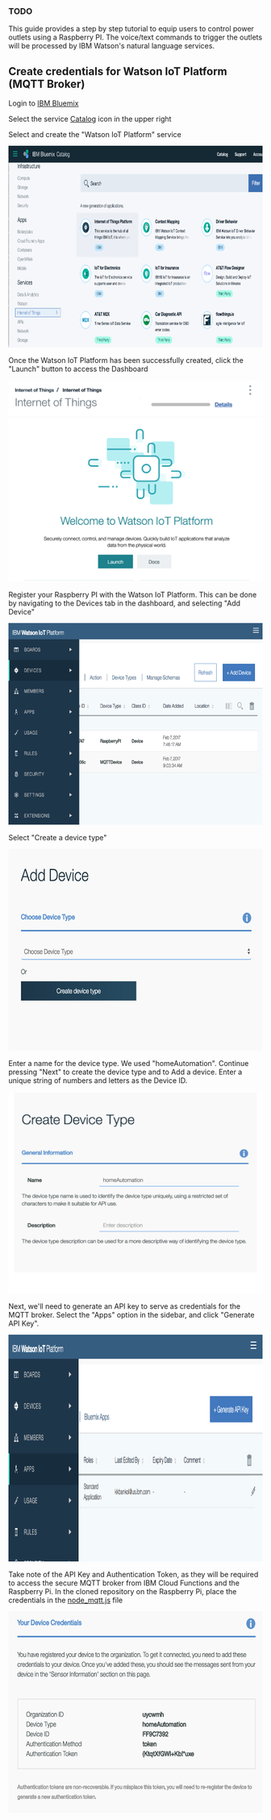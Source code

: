 ### TODO
This guide provides a step by step tutorial to equip users to control power outlets using a Raspberry PI. The voice/text commands to trigger the outlets will be processed by IBM Watson's natural language services.

## Create credentials for Watson IoT Platform (MQTT Broker)
Login to [IBM Bluemix](https://console.ng.bluemix.net)

Select the service [Catalog](https://console.ng.bluemix.net/catalog/) icon in the upper right

Select and create the "Watson IoT Platform" service

<p align="center">
<img src="../images/watsoniotimage.png" data-canonical-src="../images/watsoniotimage.png" width="600" height="400" style="margin-left: auto; margin-right: auto;" />
</p>

Once the Watson IoT Platform has been successfully created, click the "Launch" button to access the Dashboard

<p align="center">
<img src="../images/iotwelcome.png" data-canonical-src="../images/iotwelcome.png" width="600" height="400" style="margin-left: auto; margin-right: auto;" />
</p>

Register your Raspberry PI with the Watson IoT Platform. This can be done by navigating to the Devices tab in the dashboard, and selecting "Add Device"

<p align="center">
<img src="../images/adddevice_menu.png" data-canonical-src="../images/adddevice_menu.png" width="600" height="400" style="margin-left: auto; margin-right: auto;" />
</p>

Select "Create a device type"

<p align="center">
<img src="../images/adddevice.png" data-canonical-src="../images/adddevice.png" width="600" height="400" style="margin-left: auto; margin-right: auto;" />
</p>

Enter a name for the device type. We used "homeAutomation". Continue pressing "Next" to create the device type and to Add a device. Enter a unique string of numbers and letters as the Device ID.

<p align="center">
<img src="../images/createdevicetype.png" data-canonical-src="../images/createdevicetype.png" width="600" height="400" style="margin-left: auto; margin-right: auto;" />
</p>

Next, we'll need to generate an API key to serve as credentials for the MQTT broker. Select the "Apps" option in the sidebar, and click "Generate API Key".

<p align="center">
<img src="../images/generateapikey_menu.png" data-canonical-src="../images/generateapikey_menu.png" width="650" height="450" style="margin-left: auto; margin-right: auto;" />
</p>


Take note of the API Key and Authentication Token, as they will be required to access the secure MQTT broker from IBM Cloud Functions and the Raspberry Pi. In the cloned repository on the Raspberry Pi, place the credentials in the [node_mqtt.js](node_mqtt.js) file

<p align="center">
<img src="../images/devicecreds.png" data-canonical-src="../images/devicecreds.png" width="600" height="400" style="margin-left: auto; margin-right: auto;" />
</p>

<!-- ![](https://www.ibm.com/developerworks/cloud/library/cl-mqtt-bluemix-iot-node-red-app/image004.jpg)

![](https://www.ibm.com/developerworks/cloud/library/cl-mqtt-bluemix-iot-node-red-app/image005.jpg)

Next, create an api key. This key will be used to authenticate to the MQTT broker provided by the Watson IoT platform. This can be done by navigating to the API Keys tab, and selecting "New API Key"

![](https://www.ibm.com/developerworks/cloud/library/cl-mqtt-bluemix-iot-node-red-app/image006.jpg)

Be sure to take note of the resulting apikey/token, as it will only be shown in the dashboard once

![](https://www.ibm.com/developerworks/cloud/library/cl-mqtt-bluemix-iot-node-red-app/image007.jpg)


[Device Registration Steps](https://www.ibm.com/developerworks/cloud/library/cl-mqtt-bluemix-iot-node-red-app/)

Credit:
https://www.ibm.com/developerworks/en/cloud/library/cl-mqtt-bluemix-iot-node-red-app/index.html -->
<!-- TODO, find and mention source for steps -->

<!--
## Install Raspberry Pi dependencies
Login to Raspberry PI and install prerequisites for wiringPi library. This library allows a user to monitor and control the Raspberry Pi's GPIO pins.
```
sudo apt-get update
sudo apt-get install git-core
git clone git://git.drogon.net/wiringPi
cd wiringPi
git pull origin
# Ensure wiringPi library is installed by running the following command. (https://projects.drogon.net/raspberry-pi/wiringpi/the-gpio-utility/)
gpio readall  
```
Install 433Utils, which will call the wiringPi library to transmit and receive messages via the 433MHz frequency
```
git clone git://github.com/ninjablocks/433Utils.git
cd 433Utils/RPi_utils
make   
```
Arrange the transmitter, receiver, and breakout board into breadboard to complete the following circuit https://wi-images.condecdn.net/image/PxqdnRzYBzq/crop/810
Now we will determine which RF codes correspond with the Etekcity outlets. This can be done by simply running
```
sudo /var/www/rfoutlet/RFSniffer
```
Press the button on the Etekcity remote that corresponds with the outlet you'd like to control, if the receiver is wired correctly, you should see the following output.
```
pi@raspberrypi:~ $ sudo /var/www/rfoutlet/RFSniffer
Received 5527308
Received pulse 190
Received 5527308
Received pulse 191
```

## Run Script

Modify lines 41 and 46 to use the RF code that was detected by RFSniffer.

Next, run the node_mqtt.js file, which will listen on the proper mqtt channel for incoming messages from the nlc service. If the message matches a certain registered device and state, the "sendcode" command will be invoked to control the registered Etekcity outlet
```
sudo node node_mqtt.js
``` -->
